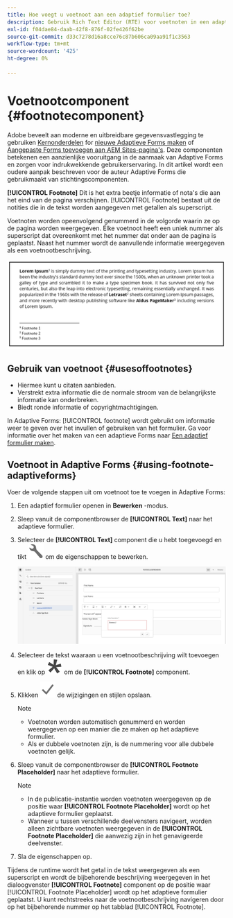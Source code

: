 ```yaml
---
title: Hoe voegt u voetnoot aan een adaptief formulier toe?
description: Gebruik Rich Text Editor (RTE) voor voetnoten in een adaptieve vorm.
exl-id: f04dae84-daab-42f8-876f-02fe426f62be
source-git-commit: d33c7278d16a8cce76c87b606ca09aa91f1c3563
workflow-type: tm+mt
source-wordcount: '425'
ht-degree: 0%

---
```


# Voetnootcomponent {#footnotecomponent}

<span class="preview"> Adobe beveelt aan moderne en uitbreidbare gegevensvastlegging te gebruiken [Kernonderdelen](https://experienceleague.adobe.com/docs/experience-manager-core-components/using/adaptive-forms/introduction.html) for [nieuwe Adaptieve Forms maken](/help/forms/creating-adaptive-form-core-components.md) of [Aangepaste Forms toevoegen aan AEM Sites-pagina&#39;s](/help/forms/create-or-add-an-adaptive-form-to-aem-sites-page.md). Deze componenten betekenen een aanzienlijke vooruitgang in de aanmaak van Adaptive Forms en zorgen voor indrukwekkende gebruikerservaring. In dit artikel wordt een oudere aanpak beschreven voor de auteur Adaptive Forms die gebruikmaakt van stichtingscomponenten. </span>

**[!UICONTROL Footnote]** Dit is het extra beetje informatie of nota&#39;s die aan het eind van de pagina verschijnen. [!UICONTROL Footnote] bestaat uit de notities die in de tekst worden aangegeven met getallen als superscript.

Voetnoten worden opeenvolgend genummerd in de volgorde waarin ze op de pagina worden weergegeven. Elke voetnoot heeft een uniek nummer als superscript dat overeenkomt met het nummer dat onder aan de pagina is geplaatst. Naast het nummer wordt de aanvullende informatie weergegeven als een voetnootbeschrijving.

![Beschrijving van voetnoot](/help/forms/assets/footnote_description.png)


## Gebruik van voetnoot {#usesoffootnotes}

* Hiermee kunt u citaten aanbieden.
* Verstrekt extra informatie die de normale stroom van de belangrijkste informatie kan onderbreken.
* Biedt ronde informatie of copyrightmachtigingen.

In Adaptive Forms: [!UICONTROL footnote] wordt gebruikt om informatie weer te geven over het invullen of gebruiken van het formulier. Ga voor informatie over het maken van een adaptieve Forms naar [Een adaptief formulier maken](https://experienceleague.adobe.com/docs/experience-manager-cloud-service/content/forms/create-an-adaptive-form/create-an-adaptive-form-on-forms-cs/creating-adaptive-form.html).

## Voetnoot in Adaptive Forms {#using-footnote-adaptiveforms}

Voer de volgende stappen uit om voetnoot toe te voegen in Adaptive Forms:
1. Een adaptief formulier openen in **Bewerken** -modus.
1. Sleep vanuit de componentbrowser de **[!UICONTROL Text]** naar het adaptieve formulier.
1. Selecteer de **[!UICONTROL Text]** component die u hebt toegevoegd en tikt ![cmppr](assets/configure-icon.svg) om de eigenschappen te bewerken.

   ![Voetnoot in Adaptive Forms](/help/forms/assets/footnote_rte.png)

1. Selecteer de tekst waaraan u een voetnootbeschrijving wilt toevoegen en klik op  ![ster](/help/forms/assets/asterisk.svg) om de **[!UICONTROL Footnote]** component.

1. Klikken ![controleren](/help/forms/assets/save_icon.svg) de wijzigingen en stijlen opslaan.

   >[!NOTE]
   >
   >* Voetnoten worden automatisch genummerd en worden weergegeven op een manier die ze maken op het adaptieve formulier.
   >* Als er dubbele voetnoten zijn, is de nummering voor alle dubbele voetnoten gelijk.

1. Sleep vanuit de componentbrowser de **[!UICONTROL Footnote Placeholder]** naar het adaptieve formulier.
   >[!NOTE]
   >
   >* In de publicatie-instantie worden voetnoten weergegeven op de positie waar **[!UICONTROL Footnote Placeholder]** wordt op het adaptieve formulier geplaatst.
   >* Wanneer u tussen verschillende deelvensters navigeert, worden alleen zichtbare voetnoten weergegeven in de **[!UICONTROL Footnote Placeholder]** die aanwezig zijn in het genavigeerde deelvenster.

1. Sla de eigenschappen op.

Tijdens de runtime wordt het getal in de tekst weergegeven als een superscript en wordt de bijbehorende beschrijving weergegeven in het dialoogvenster **[!UICONTROL Footnote]** component op de positie waar [!UICONTROL Footnote Placeholder] wordt op het adaptieve formulier geplaatst. U kunt rechtstreeks naar de voetnootbeschrijving navigeren door op het bijbehorende nummer op het tabblad [!UICONTROL Footnote].
